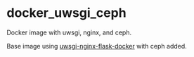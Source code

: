 # docker_uwsgi_ceph
Docker image with uwsgi, nginx, and ceph.

Base image using [uwsgi-nginx-flask-docker](https://github.com/tiangolo/uwsgi-nginx-flask-docker/blob/master/flask-python3.5/Dockerfile) with ceph added.


